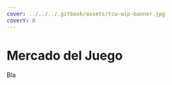 ```yaml
---
cover: ../../../.gitbook/assets/tcw-wip-banner.jpg
coverY: 0
---
```


# Mercado del Juego

Bla